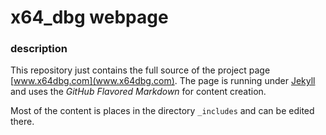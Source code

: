 x64_dbg webpage
=========

### description

This repository just contains the full source of the project page [www.x64dbg.com](www.x64dbg.com). The page is running under [Jekyll](http://jekyllrb.com/) and uses the *GitHub Flavored Markdown* for content creation.

Most of the content is places in the directory `_includes` and can be edited there.
